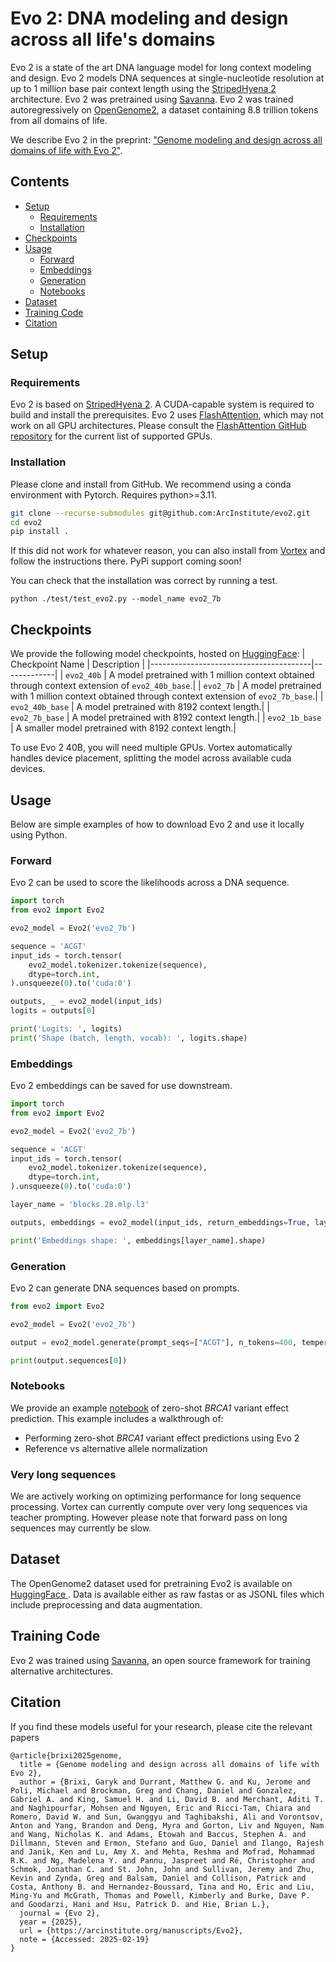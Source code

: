 # Evo 2: DNA modeling and design across all life's domains

</div>

Evo 2 is a state of the art DNA language model for long context modeling and design. Evo 2 models DNA sequences at single-nucleotide resolution at up to 1 million base pair context length using the [StripedHyena 2](https://github.com/Zymrael/vortex) architecture. Evo 2 was pretrained using [Savanna](https://github.com/Zymrael/savanna). Evo 2 was trained autoregressively on [OpenGenome2](https://huggingface.co/datasets/arcinstitute/opengenome2), a dataset containing 8.8 trillion tokens from all domains of life.

We describe Evo 2 in the preprint:
["Genome modeling and design across all domains of life with Evo 2"](https://arcinstitute.org/manuscripts/Evo2).

## Contents

- [Setup](#setup)
  - [Requirements](#requirements)
  - [Installation](#installation)
- [Checkpoints](#checkpoints)
- [Usage](#usage)
  - [Forward](#forward)
  - [Embeddings](#embeddings)
  - [Generation](#generation)
  - [Notebooks](#notebooks)
- [Dataset](#dataset)
- [Training Code](#dataset)
- [Citation](#citation)


## Setup

### Requirements

Evo 2 is based on [StripedHyena 2](https://github.com/Zymrael/vortex). A CUDA-capable system is required to build and install the prerequisites. Evo 2 uses [FlashAttention](https://github.com/Dao-AILab/flash-attention), which may not work on all GPU architectures. Please consult the [FlashAttention GitHub repository](https://github.com/Dao-AILab/flash-attention#installation-and-features) for the current list of supported GPUs. 

### Installation

Please clone and install from GitHub. We recommend using a conda environment with Pytorch. Requires python>=3.11.

```bash
git clone --recurse-submodules git@github.com:ArcInstitute/evo2.git
cd evo2
pip install .
```

If this did not work for whatever reason, you can also install from [Vortex](https://github.com/Zymrael/vortex) and follow the instructions there. PyPi support coming soon!

You can check that the installation was correct by running a test.

```
python ./test/test_evo2.py --model_name evo2_7b
```

## Checkpoints

We provide the following model checkpoints, hosted on [HuggingFace](https://huggingface.co/arcinstitute):
| Checkpoint Name                        | Description |
|----------------------------------------|-------------|
| `evo2_40b`  | A model pretrained with 1 million context obtained through context extension of `evo2_40b_base`.|
| `evo2_7b`  | A model pretrained with 1 million context obtained through context extension of `evo2_7b_base`.|
| `evo2_40b_base`  | A model pretrained with 8192 context length.|
| `evo2_7b_base`  | A model pretrained with 8192 context length.|
| `evo2_1b_base`  | A smaller model pretrained with 8192 context length.|

To use Evo 2 40B, you will need multiple GPUs. Vortex automatically handles device placement, splitting the model across available cuda devices.

## Usage

Below are simple examples of how to download Evo 2 and use it locally using Python.

### Forward

Evo 2 can be used to score the likelihoods across a DNA sequence.

```python
import torch
from evo2 import Evo2

evo2_model = Evo2('evo2_7b')

sequence = 'ACGT'
input_ids = torch.tensor(
    evo2_model.tokenizer.tokenize(sequence),
    dtype=torch.int,
).unsqueeze(0).to('cuda:0')

outputs, _ = evo2_model(input_ids)
logits = outputs[0]

print('Logits: ', logits)
print('Shape (batch, length, vocab): ', logits.shape)
```

### Embeddings

Evo 2 embeddings can be saved for use downstream.

```python
import torch
from evo2 import Evo2

evo2_model = Evo2('evo2_7b')

sequence = 'ACGT'
input_ids = torch.tensor(
    evo2_model.tokenizer.tokenize(sequence),
    dtype=torch.int,
).unsqueeze(0).to('cuda:0')

layer_name = 'blocks.28.mlp.l3'

outputs, embeddings = evo2_model(input_ids, return_embeddings=True, layer_names=[layer_name])

print('Embeddings shape: ', embeddings[layer_name].shape)
```

### Generation

Evo 2 can generate DNA sequences based on prompts.

```python
from evo2 import Evo2

evo2_model = Evo2('evo2_7b')

output = evo2_model.generate(prompt_seqs=["ACGT"], n_tokens=400, temperature=1.0, top_k=4)

print(output.sequences[0])
```

### Notebooks

We provide an example [notebook](https://github.com/ArcInstitute/evo2/blob/main/notebooks/brca1/brca1_zero_shot_vep.ipynb) of zero-shot *BRCA1* variant effect prediction. This example includes a walkthrough of:
- Performing zero-shot *BRCA1* variant effect predictions using Evo 2
- Reference vs alternative allele normalization

### Very long sequences

We are actively working on optimizing performance for long sequence processing. Vortex can currently compute over very long sequences via teacher prompting. However please note that forward pass on long sequences may currently be slow. 

## Dataset

The OpenGenome2 dataset used for pretraining Evo2 is available on [HuggingFace ](https://huggingface.co/datasets/arcinstitute/opengenome2). Data is available either as raw fastas or as JSONL files which include preprocessing and data augmentation.

## Training Code

Evo 2 was trained using [Savanna](https://github.com/Zymrael/savanna), an open source framework for training alternative architectures.

## Citation

If you find these models useful for your research, please cite the relevant papers

```
@article{brixi2025genome,
  title = {Genome modeling and design across all domains of life with Evo 2},
  author = {Brixi, Garyk and Durrant, Matthew G. and Ku, Jerome and Poli, Michael and Brockman, Greg and Chang, Daniel and Gonzalez, Gabriel A. and King, Samuel H. and Li, David B. and Merchant, Aditi T. and Naghipourfar, Mohsen and Nguyen, Eric and Ricci-Tam, Chiara and Romero, David W. and Sun, Gwanggyu and Taghibakshi, Ali and Vorontsov, Anton and Yang, Brandon and Deng, Myra and Gorton, Liv and Nguyen, Nam and Wang, Nicholas K. and Adams, Etowah and Baccus, Stephen A. and Dillmann, Steven and Ermon, Stefano and Guo, Daniel and Ilango, Rajesh and Janik, Ken and Lu, Amy X. and Mehta, Reshma and Mofrad, Mohammad R.K. and Ng, Madelena Y. and Pannu, Jaspreet and Ré, Christopher and Schmok, Jonathan C. and St. John, John and Sullivan, Jeremy and Zhu, Kevin and Zynda, Greg and Balsam, Daniel and Collison, Patrick and Costa, Anthony B. and Hernandez-Boussard, Tina and Ho, Eric and Liu, Ming-Yu and McGrath, Thomas and Powell, Kimberly and Burke, Dave P. and Goodarzi, Hani and Hsu, Patrick D. and Hie, Brian L.},
  journal = {Evo 2},
  year = {2025},
  url = {https://arcinstitute.org/manuscripts/Evo2},
  note = {Accessed: 2025-02-19}
}
```
